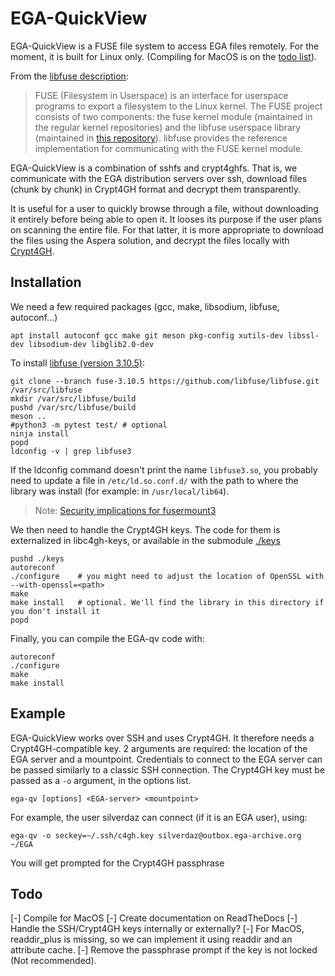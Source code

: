 # EGA-QuickView

EGA-QuickView is a FUSE file system to access EGA files remotely. For
the moment, it is built for Linux only. (Compiling for MacOS is on the [todo list](#todo)).

From the [libfuse description](https://github.com/libfuse/libfuse/blob/master/README.md):

> FUSE (Filesystem in Userspace) is an interface for userspace
> programs to export a filesystem to the Linux kernel. The FUSE
> project consists of two components: the fuse kernel module
> (maintained in the regular kernel repositories) and the libfuse
> userspace library (maintained in [this repository](https://github.com/libfuse/libfuse)). libfuse provides
> the reference implementation for communicating with the FUSE kernel
> module.

EGA-QuickView is a combination of sshfs and crypt4ghfs. That is, we
communicate with the EGA distribution servers over ssh, download files
(chunk by chunk) in Crypt4GH format and decrypt them transparently.

It is useful for a user to quickly browse through a file, without
downloading it entirely before being able to open it. It looses its
purpose if the user plans on scanning the entire file. For that
latter, it is more appropriate to download the files using the Aspera
solution, and decrypt the files locally with [Crypt4GH](https://crypt4gh.readthedocs.io).

## Installation

We need a few required packages (gcc, make, libsodium, libfuse, autoconf...)

	apt install autoconf gcc make git meson pkg-config xutils-dev libssl-dev libsodium-dev libglib2.0-dev

To install [libfuse (version 3.10.5)](https://github.com/libfuse/libfuse):

	git clone --branch fuse-3.10.5 https://github.com/libfuse/libfuse.git /var/src/libfuse
	mkdir /var/src/libfuse/build
	pushd /var/src/libfuse/build
	meson ..
	#python3 -m pytest test/ # optional
	ninja install
	popd
	ldconfig -v | grep libfuse3

If the ldconfig command doesn't print the name `libfuse3.so`, you probably need to update a file in `/etc/ld.so.conf.d/` with the path to where the library was install (for example: in `/usr/local/lib64`).


> Note: [Security implications for fusermount3](https://github.com/libfuse/libfuse/tree/fuse-3.10.5#security-implications)


We then need to handle the Crypt4GH keys. The code for them is externalized in libc4gh-keys, or available in the submodule [./keys](./keys)

	pushd ./keys
	autoreconf
	./configure    # you might need to adjust the location of OpenSSL with --with-openssl=<path>
	make
	make install   # optional. We'll find the library in this directory if you don't install it
	popd

Finally, you can compile the EGA-qv code with:

	autoreconf
	./configure
	make
	make install


## Example

EGA-QuickView works over SSH and uses Crypt4GH. It therefore needs a Crypt4GH-compatible key.
2 arguments are required: the location of the EGA server and a mountpoint.
Credentials to connect to the EGA server can be passed similarly to a classic SSH connection.
The Crypt4GH key must be passed as a `-o` argument, in the options list.

	ega-qv [options] <EGA-server> <mountpoint>
	
For example, the user silverdaz can connect (if it is an EGA user), using:

	ega-qv -o seckey=~/.ssh/c4gh.key silverdaz@outbox.ega-archive.org ~/EGA
	
You will get prompted for the Crypt4GH passphrase

## Todo

[-] Compile for MacOS
[-] Create documentation on ReadTheDocs
[-] Handle the SSH/Crypt4GH keys internally or externally?
[-] For MacOS, readdir_plus is missing, so we can implement it using readdir and an attribute cache.
[-] Remove the passphrase prompt if the key is not locked (Not recommended).
